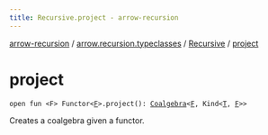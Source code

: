```yaml
---
title: Recursive.project - arrow-recursion
---
```


[arrow-recursion](../../index.html) / [arrow.recursion.typeclasses](../index.html) / [Recursive](index.html) / [project](./project.html)

# project

`open fun <F> Functor<`[`F`](project.html#F)`>.project(): `[`Coalgebra`](../../arrow.recursion/-coalgebra.html)`<`[`F`](project.html#F)`, Kind<`[`T`](index.html#T)`, `[`F`](project.html#F)`>>`

Creates a coalgebra given a functor.

